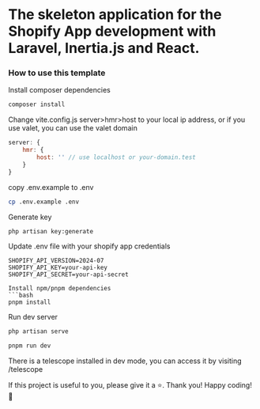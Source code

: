 # The skeleton application for the Shopify App development with Laravel, Inertia.js and React.

### How to use this template
Install composer dependencies
```bash
composer install
```
Change vite.config.js server>hmr>host to your local ip address, or if you use valet, you can use the valet domain
```js
server: {
    hmr: {
        host: '' // use localhost or your-domain.test
    }
}
```
copy .env.example to .env
```bash
cp .env.example .env
```
Generate key
```bash
php artisan key:generate
```
Update .env file with your shopify app credentials
```env
SHOPIFY_API_VERSION=2024-07
SHOPIFY_API_KEY=your-api-key
SHOPIFY_API_SECRET=your-api-secret

Install npm/pnpm dependencies
```bash
pnpm install
```
Run dev server
```bash
php artisan serve
```
```bash
pnpm run dev
```
There is a telescope installed in dev mode, you can access it by visiting /telescope

If this project is useful to you, please give it a ⭐️. Thank you!
Happy coding! 🎉
